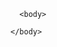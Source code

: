 
   <html>
   
   <head>
   <title>MY CV</title>
   </head>
   
      <body>
   
    </body>
   
   
   </html>


